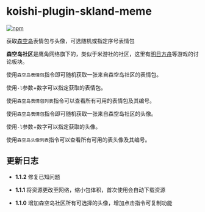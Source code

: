 # koishi-plugin-skland-meme

[![npm](https://img.shields.io/npm/v/koishi-plugin-skland-meme?style=flat-square)](https://www.npmjs.com/package/koishi-plugin-skland-meme)

获取[森空岛](https://www.skland.com/)表情包与头像，可选随机或指定序号表情包

**森空岛社区**是鹰角网络旗下的，类似于米游社的社区，这里有[明日方舟](https://www.skland.com/game/arknights)等游戏的讨论板块。

使用`森空岛表情包`指令即可随机获取一张来自森空岛社区的表情包。

使用`-l`参数+数字可以指定获取的表情包。

使用`森空岛表情包列表`指令可以查看所有可用的表情包及其编号。

使用`森空岛表情包`指令即可随机获取一张来自森空岛社区的头像。

使用`-l`参数+数字可以指定获取的头像。

使用`森空岛头像列表`指令可以查看所有可用的表头像及其编号。

## 更新日志
- **1.1.2** 修复已知问题

- **1.1.1** 将资源更改至网络，缩小包体积，首次使用会自动下载资源

- **1.1.0** 增加森空岛社区所有可选择的头像，增加点击指令可复制功能